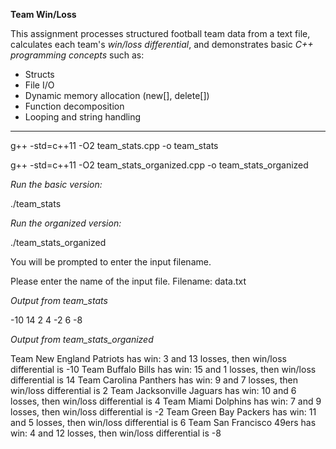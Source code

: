 **Team Win/Loss**

This assignment processes structured football team data from a text file, calculates each team's *win/loss differential*, and demonstrates basic *C++ programming concepts* such as:

- Structs
- File I/O
- Dynamic memory allocation (new[], delete[])
- Function decomposition
- Looping and string handling

---

g++ -std=c++11 -O2 team_stats.cpp -o team_stats


g++ -std=c++11 -O2 team_stats_organized.cpp -o team_stats_organized


*Run the basic version:*

./team_stats


*Run the organized version:*

./team_stats_organized


You will be prompted to enter the input filename. 

Please enter the name of the input file.
Filename: data.txt


*Output from team_stats*

-10
14
2
4
-2
6
-8


*Output from team_stats_organized*

Team New England Patriots has win: 3 and 13 losses, then win/loss differential is -10
Team Buffalo Bills has win: 15 and 1 losses, then win/loss differential is 14
Team Carolina Panthers has win: 9 and 7 losses, then win/loss differential is 2
Team Jacksonville Jaguars has win: 10 and 6 losses, then win/loss differential is 4
Team Miami Dolphins has win: 7 and 9 losses, then win/loss differential is -2
Team Green Bay Packers has win: 11 and 5 losses, then win/loss differential is 6
Team San Francisco 49ers has win: 4 and 12 losses, then win/loss differential is -8



